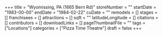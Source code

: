 +++
title = "Wyomissing, PA (1665 Bern Rd)"
storeNumber = ""
startDate = "1983-00-00"
endDate = "1984-02-22"
cuDate = ""
remodels = []
stages = []
franchisees = []
attractions = []
sqft = ""
latitudeLongitude = []
citations = []
contributors = []
downloadLinks = []
pageThumbnailFile = ""
tags = ["Locations"]
categories = ["Pizza Time Theatre"]
draft = false
+++
